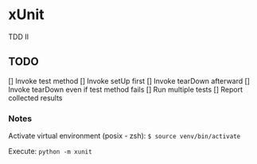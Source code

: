# xUnit
TDD II

## TODO

[] Invoke test method
[] Invoke setUp first
[] Invoke tearDown afterward
[] Invoke tearDown even if test method fails
[] Run multiple tests
[] Report collected results

### Notes

Activate virtual environment (posix - zsh): `$ source venv/bin/activate`

Execute: `python -m xunit`
